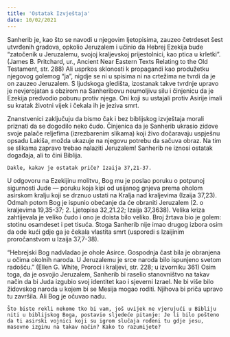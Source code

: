 ```yaml
---
title: 'Ostatak Izvještaja'
date: 10/02/2021
---
```


Sanherib je, kao što se navodi u njegovim ljetopisima, zauzeo četrdeset šest utvrđenih gradova, opkolio Jeruzalem i učinio da Hebrej Ezekija bude “zatočenik u Jeruzalemu, svojoj kraljevskoj prijestolnici, kao ptica u krletki”. (James B. Pritchard, ur., Ancient Near Eastern Texts Relating to the Old Testament, str. 288) Ali usprkos sklonosti k propagandi kao produžetku njegovog golemog “ja”, nigdje se ni u spisima ni na crtežima ne tvrdi da je on zauzeo Jeruzalem. S ljudskoga gledišta, izostanak takve tvrdnje upravo je nevjerojatan s obzirom na Sanheribovu neumoljivu silu i činjenicu da je Ezekija predvodio pobunu protiv njega. Oni koji su ustajali protiv Asirije imali su kratak životni vijek i čekala ih je jeziva smrt.

Znanstvenici zaključuju da bismo čak i bez biblijskog izvještaja morali priznati da se dogodilo neko čudo. Činjenica da je Sanherib ukrasio zidove svoje palače reljefima (izrezbarenim slikama) koji živo dočaravaju uspješnu opsadu Lakiša, možda ukazuje na njegovu potrebu da sačuva obraz. Na tim se slikama zapravo trebao nalaziti Jeruzalem! Sanherib ne iznosi ostatak događaja, ali to čini Biblija.

`Dakle, kakav je ostatak priče? Izaija 37,21-37.`

U odgovoru na Ezekijinu molitvu, Bog mu je poslao poruku o potpunoj sigurnosti Jude — poruku koja kipi od usijanog gnjeva prema oholom asirskom kralju koji se drznuo ustati na Kralja nad kraljevima (Izaija 37,23). Odmah potom Bog je ispunio obećanje da će obraniti Jeruzalem (2. o kraljevima 19,35-37; 2. Ljetopisa 32,21.22; Izaija 37,3638). Velika kriza zahtijevala je veliko čudo i ono je doista bilo veliko. Broj žrtava bio je golem: stotinu osamdeset i pet tisuća. Stoga Sanherib nije imao drugog izbora osim da ode kući gdje ga je čekala vlastita smrt (usporedi s Izaijinim proročanstvom u Izaija 37,7-38).

“Hebrejski Bog nadvladao je ohole Asirce. Gospodnja čast bila je obranjena u očima okolnih naroda. U Jeruzalemu je srce naroda bilo ispunjeno svetom radošću.” (Ellen G. White, Proroci i kraljevi, str. 228; u izvorniku 361) Osim toga, da je osvojio Jeruzalem, Sanherib bi raselio stanovništvo na takav način da bi Juda izgubio svoj identitet kao i sjeverni Izrael. Ne bi više bilo židovskog naroda u kojem bi se Mesija mogao roditi. Njihova bi priča upravo tu završila. Ali Bog je očuvao nadu.

`Što biste rekli nekome tko bi vam, još uvijek ne vjerujući u Bibliju niti u biblijskog Boga, postavio sljedeće pitanje: Je li bilo pošteno da ti asirski vojnici koji su igrom slučaja rođeni tu gdje jesu, masovno izginu na takav način? Kako to razumijete?`